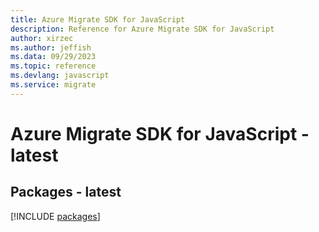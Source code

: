 ```yaml
---
title: Azure Migrate SDK for JavaScript
description: Reference for Azure Migrate SDK for JavaScript
author: xirzec
ms.author: jeffish
ms.data: 09/29/2023
ms.topic: reference
ms.devlang: javascript
ms.service: migrate
---
```

# Azure Migrate SDK for JavaScript - latest
## Packages - latest
[!INCLUDE [packages](migrate-index.md)]